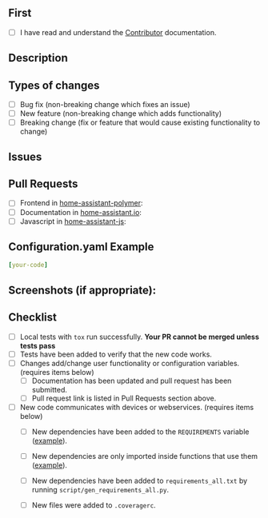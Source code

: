 ## First
- [ ] I have read and understand the [Contributor](https://github.com/home-assistant/home-assistant/CONTRIBUTING.md) documentation.

## Description
<!--- Describe your changes. -->

## Types of changes
<!--- What types of changes does your code introduce? Put an `x` in all the boxes that apply. -->
- [ ] Bug fix (non-breaking change which fixes an issue)
- [ ] New feature (non-breaking change which adds functionality)
- [ ] Breaking change (fix or feature that would cause existing functionality to change)

## Issues
<!-- List all issues that your change addresses ex( - home-assistant/home-assistant/issues/3745 ) -->

## Pull Requests
<!-- List your related pull requests here. Put an 'x' in all the boxes that apply. -->
- [ ] Frontend in [home-assistant-polymer](https://github.com/home-assistant/home-assistant-polymer):
- [ ] Documentation in [home-assistant.io](https://github.com/home-assistant/home-assistant.io):
- [ ] Javascript in [home-assistant-js](https://github.com/home-assistant/home-assistant-js):

## Configuration.yaml Example
```yaml
[your-code]
```

## Screenshots (if appropriate):
<!-- Paste your screenshots here -->

## Checklist
- [ ] Local tests with `tox` run successfully. **Your PR cannot be merged unless tests pass**
- [ ] Tests have been added to verify that the new code works.
- [ ] Changes add/change user functionality or configuration variables. (requires items below)
  - [ ] Documentation has been updated and pull request has been submitted.
  - [ ] Pull request link is listed in Pull Requests section above.
- [ ] New code communicates with devices or webservices. (requires items below)
  - [ ] New dependencies have been added to the `REQUIREMENTS` variable ([example][ex-requir]).
  - [ ] New dependencies are only imported inside functions that use them ([example][ex-import]).
  - [ ] New dependencies have been added to `requirements_all.txt` by running `script/gen_requirements_all.py`.
  - [ ] New files were added to `.coveragerc`.


[ex-requir]: https://github.com/home-assistant/home-assistant/blob/dev/homeassistant/components/keyboard.py#L16
[ex-import]: https://github.com/home-assistant/home-assistant/blob/dev/homeassistant/components/keyboard.py#L51
